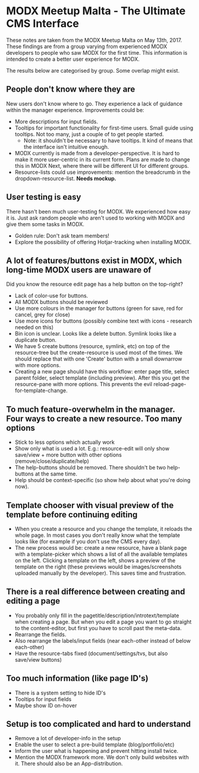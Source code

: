 # MODX Meetup Malta - The Ultimate CMS Interface
These notes are taken from the MODX Meetup Malta on May 13th, 2017. These findings are from a group varying from experienced MODX developers to people who saw MODX for the first time. This information is intended to create a better user experience for MODX.

The results below are categorised by group. Some overlap might exist.

## People don't know where they are
New users don't know where to go. They experience a lack of guidance within the manager experience. Improvements could be:

- More descriptions for input fields.
- Tooltips for important functionality for first-time users. Small guide using tooltips. Not too many, just a couple of to get people started.
	- Note: it shouldn't be necessary to have tooltips. It kind of means that the interface isn't intuitive enough.
- MODX currently is made from a developer-perspective. It is hard to make it more user-centric in its current form. Plans are made to change this in MODX Next, where there will be different UI for different groups.
- Resource-lists could use improvements: mention the breadcrumb in the dropdown-resource-list. **Needs mockup.**

## User testing is easy
There hasn't been much user-testing for MODX. We experienced how easy it is. Just ask random people who aren't used to working with MODX and give them some tasks in MODX.
- Golden rule: Don't ask team members!
- Explore the possibility of offering Hotjar-tracking when installing MODX.

## A lot of features/buttons exist in MODX, which long-time MODX users are unaware of
Did you know the resource edit page has a help button on the top-right?
- Lack of color-use for buttons.
- All MODX buttons should be reviewed
- Use more colours in the manager for buttons (green for save, red for cancel, grey for close)
- Use more icons for buttons (possibly combine text with icons - research needed on this)
- Bin icon is unclear. Looks like a delete button. Symlink looks like a duplicate button.
- We have 5 create buttons (resource, symlink, etc) on top of the resource-tree but the create-resource is used most of the times. We should replace that with one 'Create' button with a small downarrow with more options.
- Creating a new page should have this workflow: enter page title, select parent folder, select template (including preview). After this you get the resource-pane with more options. This prevents the evil reload-page-for-template-change.

## To much feature-overwhelm in the manager. Four ways to create a new resource. Too many options
- Stick to less options which actually work
- Show only what is used a lot. E.g.: resource-edit will only show save/view + more button with other options (remove/close/duplicate/help)
- The help-buttons should be removed. There shouldn't be two help-buttons at the same time.
- Help should be context-specific (so show help about what you're doing now).

## Template chooser with visual preview of the template before continuing editing
- When you create a resource and you change the template, it reloads the whole page. In most cases you don't really know what the template looks like (for example if you don't use the CMS every day).
- The new process would be: create a new resource, have a blank page with a template-picker which shows a list of all the available templates on the left. Clicking a template on the left, shows a preview of the template on the right (these previews would be images/screenshots uploaded manually by the developer). This saves time and frustration.

## There is a real difference between creating and editing a page
- You probably only fill in the pagetitle/description/introtext/template when creating a page. But when you edit a page you want to go straight to the content-editor, but first you have to scroll past the meta-data.
- Rearrange the fields.
- Also rearrange the labels/input fields (near each-other instead of below each-other)
- Have the resource-tabs fixed (document/settings/tvs, but also save/view buttons)

## Too much information (like page ID's)
- There is a system setting to hide ID's
- Tooltips for input fields
- Maybe show ID on-hover

## Setup is too complicated and hard to understand
- Remove a lot of developer-info in the setup
- Enable the user to select a pre-build template (blog/portfolio/etc)
- Inform the user what is happening and prevent hitting install twice.
- Mention the MODX framework more. We don't only build websites with it. There should also be an App-distribution.